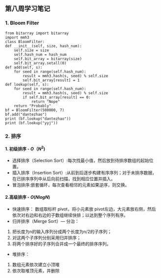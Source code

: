 ## 第八周学习笔记
### 1. Bloom Filter
```
from bitarray import bitarray
import mmh3
class BloomFilter:
def __init__(self, size, hash_num):
    self.size = size
    self.hash_num = hash_num
    self.bit_array = bitarray(size)
    self.bit_array.setall(0)
def add(self, s):
    for seed in range(self.hash_num):
        result = mmh3.hash(s, seed) % self.size
        self.bit_array[result] = 1
def lookup(self, s):
    for seed in range(self.hash_num):
        result = mmh3.hash(s, seed) % self.size
        if self.bit_array[result] == 0:
            return "Nope"
    return "Probably"
bf = BloomFilter(500000, 7)
bf.add("dantezhao")
print (bf.lookup("dantezhao"))
print (bf.lookup("yyj")) 
```

### 2. 排序
#### 1. 初级排序 - $O（N^2)$
- 选择排序（Selection Sort）:每次找最小值，然后放到待排序数组的起始位置。
- 插入排序（Insertion Sort）:从前到后逐步构建有序序列；对于未排序数据，在已排序序列中从后向前扫描，找到相应位置并插入。
- 冒泡排序:嵌套循环，每次查看相邻的元素如果逆序，则交换。

#### 2.高级排序 - $O(NlogN)$
- 快速排序：
数组取标杆 pivot，将小元素放 pivot左边，大元素放右侧，然后依次对右边和右边的子数组继续快排；以达到整个序列有序。
- 归并排序（Merge Sort）— 分治：
 1. 把长度为n的输入序列分成两个长度为n/2的子序列；
 2. 对这两个子序列分别采用归并排序；
 3. 将两个排序好的子序列合并成一个最终的排序序列。
   
- 堆排序：
 1. 数组元素依次建立小顶堆
 2. 依次取堆顶元素，并删除
